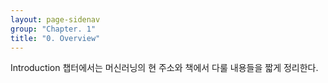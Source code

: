 ```yaml
---
layout: page-sidenav
group: "Chapter. 1"
title: "0. Overview"
---
```


Introduction 챕터에서는 머신러닝의 현 주소와 책에서 다룰 내용들을 짧게 정리한다.
 
